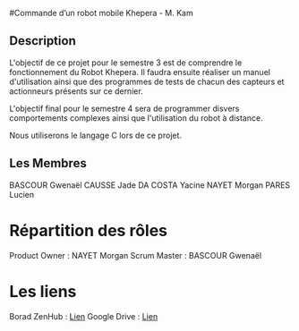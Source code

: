 #Commande d’un robot mobile Khepera - M. Kam

## Description
<p>L'objectif de ce projet pour le semestre 3 est de comprendre le fonctionnement du Robot Khepera. Il faudra ensuite réaliser un manuel d'utilisation ainsi que des programmes de tests de chacun des capteurs et actionneurs présents sur ce dernier.</p>
<p>L'objectif final pour le semestre 4 sera de programmer disvers comportements complexes ainsi que l'utilisation du robot à distance.</p>
<p>Nous utiliserons le langage C lors de ce projet.</p>

## Les Membres
BASCOUR Gwenaël
CAUSSE Jade
DA COSTA Yacine
NAYET Morgan
PARES Lucien

# Répartition des rôles
Product Owner : NAYET Morgan
Scrum Master : BASCOUR Gwenaël

# Les liens
Borad ZenHub : <a href="https://tinyurl.com/ZenHub">Lien</a>
Google Drive : <a href="https://drive.google.com/drive/folders/11GiqjCzcSF7EM9phpj5M1JvonLpbCXE9?usp=sharing">Lien</a>
